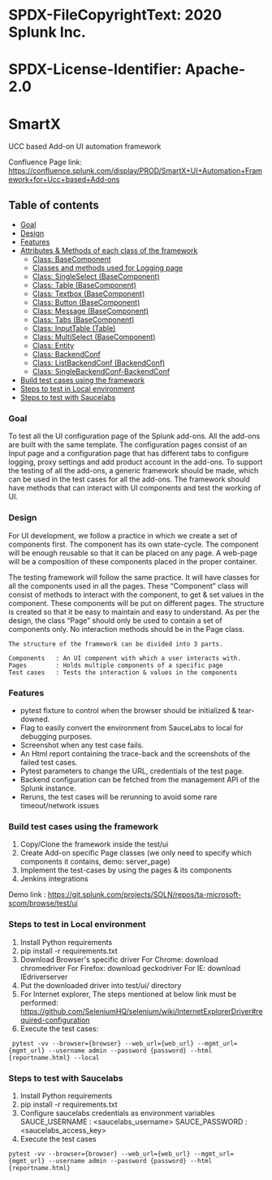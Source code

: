 # SPDX-FileCopyrightText: 2020 Splunk Inc.
#
# SPDX-License-Identifier: Apache-2.0

# SmartX

UCC based Add-on UI automation framework 

Confluence Page link: https://confluence.splunk.com/display/PROD/SmartX+UI+Automation+Framework+for+Ucc+based+Add-ons

## Table of contents

- [Goal](#goal)
- [Design](#design)
- [Features](#features)
- [Attributes & Methods of each class of the framework](#attributes--methods-of-each-class-of-the-framework)
    - [Class: BaseComponent](#class-basecomponent)
    - [Classes and methods used for Logging page](#classes-and-methods-used-for-logging-page)
    - [Class: SingleSelect (BaseComponent)](#class-singleselect-basecomponent)
    - [Class: Table (BaseComponent)](#class-table-basecomponent)
    - [Class: Textbox (BaseComponent)](#class-textbox-basecomponent)
    - [Class: Button (BaseComponent)](#class-button-basecomponent)
    - [Class: Message (BaseComponent)](#class-message-basecomponent)
    - [Class: Tabs (BaseComponent)](#class-tabs-basecomponent)
    - [Class: InputTable (Table)](#class-inputtable-table)
    - [Class: MultiSelect (BaseComponent)](#class-multiselect-basecomponent)
    - [Class: Entity](#class-entity)
    - [Class: BackendConf](#class-backendconf)
    - [Class: ListBackendConf (BackendConf)](#class-listbackendconf-backendconf)
    - [Class: SingleBackendConf-BackendConf](#class-singlebackendconf-backendconf)
- [Build test cases using the framework](#build-test-cases-using-the-framework)
- [Steps to test in Local environment](#steps-to-test-in-local-environment)
- [Steps to test with Saucelabs](#steps-to-test-with-saucelabs)
 
### Goal

To test all the UI configuration page of the Splunk add-ons. All the add-ons are built with the same template. The configuration pages consist of an Input page and a configuration page that has different tabs to configure logging, proxy settings and add product account in the add-ons. To support the testing of all the add-ons, a generic framework should be made, which can be used in the test cases for all the add-ons. The framework should have methods that can interact with UI components and test the working of UI.

### Design

For UI development, we follow a practice in which we create a set of components first. The component has its own state-cycle. The component will be enough reusable so that it can be placed on any page. A web-page will be a composition of these components placed in the proper container.

The testing framework will follow the same practice. It will have classes for all the components used in all the pages. These “Component” class will consist of methods to interact with the component, to get & set values in the component.  These components will be put on different pages. The structure is created so that it be easy to maintain and easy to understand. As per the design, the class “Page” should only be used to contain a set of components only. No interaction methods should be in the Page class.

    The structure of the framework can be divided into 3 parts.

    Components   : An UI component with which a user interacts with.
    Pages        : Holds multiple components of a specific page
    Test cases   : Tests the interaction & values in the components

### Features

- pytest fixture to control when the browser should be initialized & tear-downed.
- Flag to easily convert the environment from SauceLabs to local for debugging purposes.
- Screenshot when any test case fails.
- An Html report containing the trace-back and the screenshots of the failed test cases.
- Pytest parameters to change the URL, credentials of the test page.
- Backend configuration can be fetched from the management API of the Splunk instance.
- Reruns, the test cases will be rerunning to avoid some rare timeout/network issues


### Build test cases using the framework

1. Copy/Clone the framework inside the test/ui
2. Create Add-on specific Page classes (we only need to specify which components it contains, demo: server_page)
3. Implement the test-cases by using the pages & its components
4. Jenkins integrations

Demo link : https://git.splunk.com/projects/SOLN/repos/ta-microsoft-scom/browse/test/ui

### Steps to test in Local environment

1. Install Python requirements
2. pip install -r requirements.txt
3. Download Browser's specific driver
    For Chrome: download chromedriver
    For Firefox: download geckodriver
    For IE: download IEdriverserver
4. Put the downloaded driver into test/ui/ directory
5. For Internet explorer, The steps mentioned at below link must be performed:
https://github.com/SeleniumHQ/selenium/wiki/InternetExplorerDriver#required-configuration
6. Execute the test cases:
 ```script
  pytest -vv --browser={browser} --web_url={web_url} --mgmt_url={mgmt_url} --username admin --password {password} --html {reportname.html} --local
 ```
### Steps to test with Saucelabs

1. Install Python requirements
2. pip install -r requirements.txt
3. Configure saucelabs credentials as environment variables
    SAUCE_USERNAME : <saucelabs_username>
    SAUCE_PASSWORD : <saucelabs_access_key>
4. Execute the test cases
```script
pytest -vv --browser={browser} --web_url={web_url} --mgmt_url={mgmt_url} --username admin --password {password} --html {reportname.html}
```
